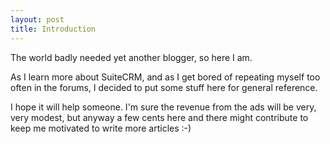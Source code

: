```yaml
---
layout: post
title: Introduction
---
```


The world badly needed yet another blogger, so here I am.

As I learn more about SuiteCRM, and as I get bored of repeating myself too often in the forums, I decided to put some stuff here for general reference.

I hope it will help someone. I'm sure the revenue from the ads will be very, very modest, but anyway a few cents here and there might contribute to keep me motivated to write more articles :-)

